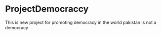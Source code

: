 # ProjectDemocraccy
This is new project for promoting democracy in the world
pakistan is not a democracy
